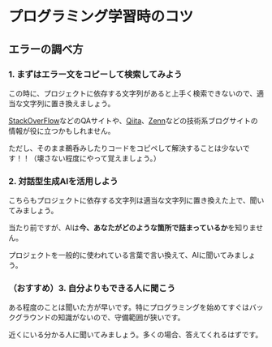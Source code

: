 # プログラミング学習時のコツ

## エラーの調べ方

### 1. まずはエラー文をコピーして検索してみよう
この時に、プロジェクトに依存する文字列があると上手く検索できないので、適当な文字列に置き換えましょう。

[StackOverFlow](https://stackoverflow.com/questions)などのQAサイトや、[Qiita](https://qiita.com/)、[Zenn](https://zenn.dev/)などの技術系ブログサイトの情報が役に立つかもしれません。

ただし、そのまま鵜呑みしたりコードをコピペして解決することは少ないです！！（壊さない程度にやって覚えましょう。）

### 2. 対話型生成AIを活用しよう
こちらもプロジェクトに依存する文字列は適当な文字列に置き換えた上で、聞いてみましょう。

当たり前ですが、AIは**今、あなたがどのような箇所で詰まっているか**を知りません。

プロジェクトを一般的に使われている言葉で言い換えて、AIに聞いてみましょう。

### （**おすすめ**）3. 自分よりもできる人に聞こう
ある程度のことは聞いた方が早いです。特にプログラミングを始めてすぐはバックグラウンドの知識がないので、守備範囲が狭いです。

近くにいる分かる人に聞いてみましょう。多くの場合、答えてくれるはずです。